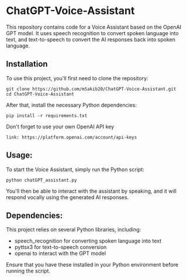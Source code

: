 # ChatGPT-Voice-Assistant

This repository contains code for a Voice Assistant based on the OpenAI GPT model. It uses speech recognition to convert spoken language into text, and text-to-speech to convert the AI responses back into spoken language.

## Installation

To use this project, you'll first need to clone the repository:


    git clone https://github.com/mSakib20/ChatGPT-Voice-Assistant.git
    cd ChatGPT-Voice-Assistant

After that, install the necessary Python dependencies:
    
    pip install -r requirements.txt

Don't forget to use your own OpenAI API key

    link: https://platform.openai.com/account/api-keys

## Usage:

To start the Voice Assistant, simply run the Python script:

    python chatGPT_assistant.py

You'll then be able to interact with the assistant by speaking, and it will respond vocally using the generated AI responses.

## Dependencies:

This project relies on several Python libraries, including:

- speech_recognition for converting spoken language into text
- pyttsx3 for text-to-speech conversion
- openai to interact with the GPT model

Ensure that you have these installed in your Python environment before running the script.

